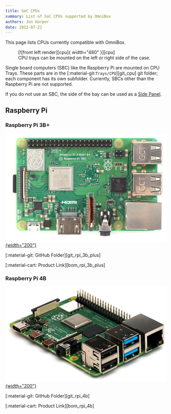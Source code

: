 ```yaml
---
title: SoC CPUs
summary: List of SoC CPUs supported by OmniBox
authors: Jon Harper
date: 2022-07-22
---
```


This page lists CPUs currently compatible with OmniBox.

<figure markdown>
  [![front left render][cpu]{ width="480" }][cpu]
  <figcaption>CPU trays can be mounted on the left or right side of the case.</figcaption>
</figure>

Single board computers (SBC) like the Raspberry Pi are mounted on CPU Trays. These parts are in the [:material-git:`Trays/CPU`][git_cpu] git folder; each component has its own subfolder. Currently, SBCs other than the Raspberry Pi are not supported.

If you do not use an SBC, the side of the bay can be used as a [Side Panel][panel_mounts].

<!-- Template
[![product picture][img_btt_skr_3]{width="200"}][img_]

[:material-git: GitHub Folder][git_]

[:material-cart: Product Link][bom_]
 -->

## Raspberry Pi

### Raspberry Pi 3B+

[![product picture][img_rpi_3b]{width="200"}][img_rpi_3b]

[:material-git: GitHub Folder][git_rpi_3b_plus]

[:material-cart: Product Link][bom_rpi_3b_plus]

### Raspberry Pi 4B

[![product picture][img_rpi_4b]{width="200"}][img_rpi_4b]

[:material-git: GitHub Folder][git_rpi_4b]

[:material-cart: Product Link][bom_rpi_4b]

[cpu]: ../img/components/cpu.png
[img_rpi_3b]: ../img/parts/rpi_3b_plus.jpg
[img_rpi_4b]: ../img/parts/rpi_4b.jpg
[panel_mounts]: panel_mounts.md